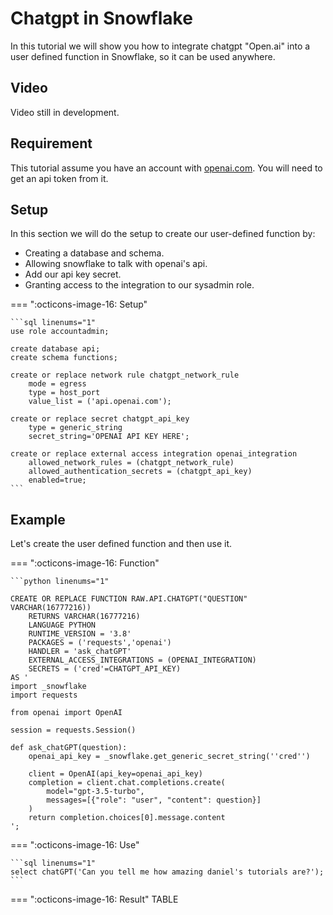 # Chatgpt in Snowflake
In this tutorial we will show you how to integrate chatgpt "Open.ai" into a user defined function in Snowflake, so it can be used anywhere.

## Video
Video still in development.

## Requirement
This tutorial assume you have an account with [openai.com](openai.com). You will need to get an api token from it.

## Setup
In this section we will do the setup to create our user-defined function by:

- Creating a database and schema.
- Allowing snowflake to talk with openai's api.
- Add our api key secret.
- Granting access to the integration to our sysadmin role.

=== ":octicons-image-16: Setup"

    ```sql linenums="1"
    use role accountadmin;

    create database api;
    create schema functions;

    create or replace network rule chatgpt_network_rule
        mode = egress
        type = host_port
        value_list = ('api.openai.com');

    create or replace secret chatgpt_api_key
        type = generic_string
        secret_string='OPENAI API KEY HERE';

    create or replace external access integration openai_integration
        allowed_network_rules = (chatgpt_network_rule)
        allowed_authentication_secrets = (chatgpt_api_key)
        enabled=true;
    ```


## Example

Let's create the user defined function and then use it.

=== ":octicons-image-16: Function"

    ```python linenums="1"

    CREATE OR REPLACE FUNCTION RAW.API.CHATGPT("QUESTION" VARCHAR(16777216))
        RETURNS VARCHAR(16777216)
        LANGUAGE PYTHON
        RUNTIME_VERSION = '3.8'
        PACKAGES = ('requests','openai')
        HANDLER = 'ask_chatGPT'
        EXTERNAL_ACCESS_INTEGRATIONS = (OPENAI_INTEGRATION)
        SECRETS = ('cred'=CHATGPT_API_KEY)
    AS '
    import _snowflake
    import requests

    from openai import OpenAI

    session = requests.Session()

    def ask_chatGPT(question):
        openai_api_key = _snowflake.get_generic_secret_string(''cred'')

        client = OpenAI(api_key=openai_api_key)
        completion = client.chat.completions.create(
            model="gpt-3.5-turbo",
            messages=[{"role": "user", "content": question}]
        )    
        return completion.choices[0].message.content
    ';

=== ":octicons-image-16: Use"

    ```sql linenums="1"
    select chatGPT('Can you tell me how amazing daniel's tutorials are?'); 
    ```

=== ":octicons-image-16: Result"
    TABLE
